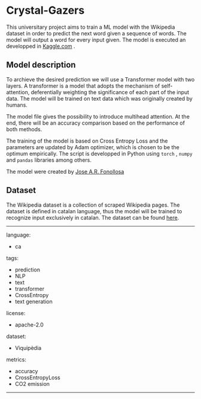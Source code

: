 # Crystal-Gazers
This universitary project aims to train a ML model with the Wikipedia dataset in order to predict the next word given a sequence of words. The model will output a word for every input given. The model is executed an developped in [Kaggle.com](https://www.kaggle.com) .

## Model description

To archieve the desired prediction we will use a Transformer model with two layers. A transformer is a model that adopts the mechanism of self-attention, deferentially weighting the significance of each part of the input data. The model will be trained on text data which was originally created by humans. 

The model file gives the possibility to introduce multihead attention. At the end, there will be an accuracy comparison based on the performance of both methods. 

The training of the model is based on Cross Entropy Loss and the parameters are updated by Adam optimizer, which is chosen to be the optimum empirically. The script is developped in Python using `torch` , `numpy` and `pandas` libraries among others.

The model were created by [Jose A.R. Fonollosa](https://www.kaggle.com/jarfo1)
## Dataset
The Wikipedia dataset is a collection of scraped Wikipedia pages. The dataset is defined in catalan language, thus the model will be trained to recognize input exclusively in catalan.
The dataset can be found [here](https://www.kaggle.com/datasets/jarfo1/viquipdia).

---

language:
  - ca
  
tags:
  - prediction
  - NLP
  - text
  - transformer
  - CrossEntropy
  - text generation
  
license:  
  - apache-2.0
  
dataset:
  - Viquipèdia
  
metrics:
  - accuracy
  - CrossEntropyLoss
  - CO2 emission

---
